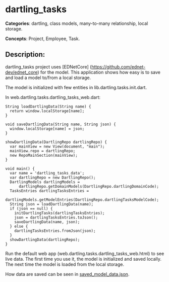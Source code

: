 # dartling_tasks

**Categories**: dartling, class models, many-to-many relationship, local storage.

**Concepts**: Project, Employee, Task.

## Description:
dartling_tasks project uses
[EDNetCore] (https://github.com/ednet-dev/ednet_core) for the model.
This application shows how easy is to save and load a model to/from a local storage.

The model is initialized with few entities in lib.dartling.tasks.init.dart.

In web.dartling.tasks.dartling_tasks_web.dart:

    String loadDartlingData(String name) {
      return window.localStorage[name];
    }

    void saveDartlingData(String name, String json) {
      window.localStorage[name] = json;
    }

    showDartlingData(DartlingRepo dartlingRepo) {
      var mainView = new View(document, "main");
      mainView.repo = dartlingRepo;
      new RepoMainSection(mainView);
    }

    void main() {
      var name = 'dartling_tasks_data';
      var dartlingRepo = new DartlingRepo();
      DartlingModels dartlingModels =
          dartlingRepo.getDomainModels(DartlingRepo.dartlingDomainCode);
      TasksEntries dartlingTasksEntries =
          dartlingModels.getModelEntries(DartlingRepo.dartlingTasksModelCode);
      String json = loadDartlingData(name);
      if (json == null) {
        initDartlingTasks(dartlingTasksEntries);
        json = dartlingTasksEntries.toJson();
        saveDartlingData(name, json);
      } else {
        dartlingTasksEntries.fromJson(json);
      }
      showDartlingData(dartlingRepo);
    }

Run the default web app (web.dartling.tasks.dartling_tasks_web.html) to see live data.
The first time you use it, the model is initialized and saved locally.
The next time the model is loaded from the local storage.

How data are saved can be seen in
[saved_model_data.json](https://github.com/dzenanr/dartling_tasks/blob/master/saved_model_data.json).

